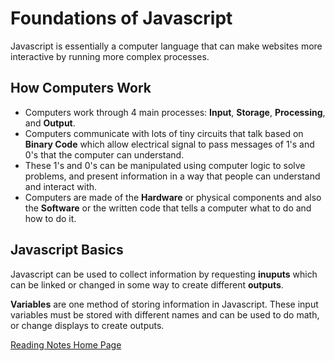 # Foundations of Javascript

Javascript is essentially a computer language that can make websites more interactive by running more complex processes.

## How Computers Work
- Computers work through 4 main processes: **Input**, **Storage**, **Processing**, and **Output**.
- Computers communicate with lots of tiny circuits that talk based on **Binary Code** which allow electrical signal to pass messages of 1's and 0's that the computer can understand.
- These 1's and 0's can be manipulated using computer logic to solve problems, and present information in a way that people can understand and interact with.
- Computers are made of the **Hardware** or physical components and also the **Software** or the written code that tells a computer what to do and how to do it.

## Javascript Basics
Javascript can be used to collect information by requesting **inuputs** which can be linked or changed in some way to create different **outputs**. 

**Variables** are one method of storing information in Javascript. These input variables must be stored with different names and can be used to do math, or change displays to create outputs.

[Reading Notes Home Page](README.md)